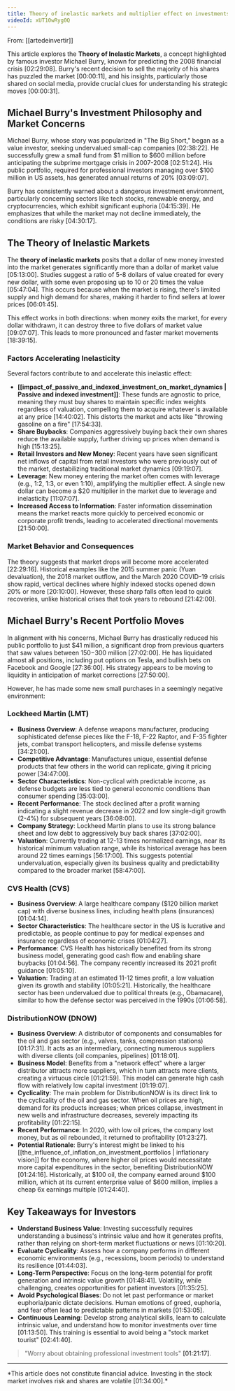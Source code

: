 ```yaml
---
title: Theory of inelastic markets and multiplier effect on investments
videoId: xUT10wRyg0Q
---
```


From: [[artedeinvertir]] <br/> 

This article explores the **Theory of Inelastic Markets**, a concept highlighted by famous investor Michael Burry, known for predicting the 2008 financial crisis <a class="yt-timestamp" data-t="02:29:08">[02:29:08]</a>. Burry's recent decision to sell the majority of his shares has puzzled the market <a class="yt-timestamp" data-t="00:00:11">[00:00:11]</a>, and his insights, particularly those shared on social media, provide crucial clues for understanding his strategic moves <a class="yt-timestamp" data-t="00:00:31">[00:00:31]</a>.

## Michael Burry's Investment Philosophy and Market Concerns
Michael Burry, whose story was popularized in "The Big Short," began as a value investor, seeking undervalued small-cap companies <a class="yt-timestamp" data-t="02:38:22">[02:38:22]</a>. He successfully grew a small fund from $1 million to $600 million before anticipating the subprime mortgage crisis in 2007-2008 <a class="yt-timestamp" data-t="02:51:24">[02:51:24]</a>. His public portfolio, required for professional investors managing over $100 million in US assets, has generated annual returns of 20% <a class="yt-timestamp" data-t="03:09:07">[03:09:07]</a>.

Burry has consistently warned about a dangerous investment environment, particularly concerning sectors like tech stocks, renewable energy, and cryptocurrencies, which exhibit significant euphoria <a class="yt-timestamp" data-t="04:15:39">[04:15:39]</a>. He emphasizes that while the market may not decline immediately, the conditions are risky <a class="yt-timestamp" data-t="04:30:17">[04:30:17]</a>.

## The Theory of Inelastic Markets
The **theory of inelastic markets** posits that a dollar of new money invested into the market generates significantly more than a dollar of market value <a class="yt-timestamp" data-t="05:13:00">[05:13:00]</a>. Studies suggest a ratio of 5-8 dollars of value created for every new dollar, with some even proposing up to 10 or 20 times the value <a class="yt-timestamp" data-t="05:47:04">[05:47:04]</a>. This occurs because when the market is rising, there's limited supply and high demand for shares, making it harder to find sellers at lower prices <a class="yt-timestamp" data-t="06:01:45">[06:01:45]</a>.

This effect works in both directions: when money exits the market, for every dollar withdrawn, it can destroy three to five dollars of market value <a class="yt-timestamp" data-t="09:07:07">[09:07:07]</a>. This leads to more pronounced and faster market movements <a class="yt-timestamp" data-t="18:39:15">[18:39:15]</a>.

### Factors Accelerating Inelasticity
Several factors contribute to and accelerate this inelastic effect:
*   **[[impact_of_passive_and_indexed_investment_on_market_dynamics | Passive and indexed investment]]**: These funds are agnostic to price, meaning they must buy shares to maintain specific index weights regardless of valuation, compelling them to acquire whatever is available at any price <a class="yt-timestamp" data-t="14:40:02">[14:40:02]</a>. This distorts the market and acts like "throwing gasoline on a fire" <a class="yt-timestamp" data-t="17:54:33">[17:54:33]</a>.
*   **Share Buybacks**: Companies aggressively buying back their own shares reduce the available supply, further driving up prices when demand is high <a class="yt-timestamp" data-t="15:13:25">[15:13:25]</a>.
*   **Retail Investors and New Money**: Recent years have seen significant net inflows of capital from retail investors who were previously out of the market, destabilizing traditional market dynamics <a class="yt-timestamp" data-t="09:19:07">[09:19:07]</a>.
*   **Leverage**: New money entering the market often comes with leverage (e.g., 1:2, 1:3, or even 1:10), amplifying the multiplier effect. A single new dollar can become a $20 multiplier in the market due to leverage and inelasticity <a class="yt-timestamp" data-t="11:07:07">[11:07:07]</a>.
*   **Increased Access to Information**: Faster information dissemination means the market reacts more quickly to perceived economic or corporate profit trends, leading to accelerated directional movements <a class="yt-timestamp" data-t="21:50:00">[21:50:00]</a>.

### Market Behavior and Consequences
The theory suggests that market drops will become more accelerated <a class="yt-timestamp" data-t="22:29:16">[22:29:16]</a>. Historical examples like the 2015 summer panic (Yuan devaluation), the 2018 market outflow, and the March 2020 COVID-19 crisis show rapid, vertical declines where highly indexed stocks opened down 20% or more <a class="yt-timestamp" data-t="20:10:00">[20:10:00]</a>. However, these sharp falls often lead to quick recoveries, unlike historical crises that took years to rebound <a class="yt-timestamp" data-t="21:42:00">[21:42:00]</a>.

## Michael Burry's Recent Portfolio Moves
In alignment with his concerns, Michael Burry has drastically reduced his public portfolio to just $41 million, a significant drop from previous quarters that saw values between $150-$300 million <a class="yt-timestamp" data-t="27:02:00">[27:02:00]</a>. He has liquidated almost all positions, including put options on Tesla, and bullish bets on Facebook and Google <a class="yt-timestamp" data-t="27:36:00">[27:36:00]</a>. His strategy appears to be moving to liquidity in anticipation of market corrections <a class="yt-timestamp" data-t="27:50:00">[27:50:00]</a>.

However, he has made some new small purchases in a seemingly negative environment:

### Lockheed Martin (LMT)
*   **Business Overview**: A defense weapons manufacturer, producing sophisticated defense pieces like the F-18, F-22 Raptor, and F-35 fighter jets, combat transport helicopters, and missile defense systems <a class="yt-timestamp" data-t="34:21:00">[34:21:00]</a>.
*   **Competitive Advantage**: Manufactures unique, essential defense products that few others in the world can replicate, giving it pricing power <a class="yt-timestamp" data-t="34:47:00">[34:47:00]</a>.
*   **Sector Characteristics**: Non-cyclical with predictable income, as defense budgets are less tied to general economic conditions than consumer spending <a class="yt-timestamp" data-t="35:03:00">[35:03:00]</a>.
*   **Recent Performance**: The stock declined after a profit warning indicating a slight revenue decrease in 2022 and low single-digit growth (2-4%) for subsequent years <a class="yt-timestamp" data-t="36:08:00">[36:08:00]</a>.
*   **Company Strategy**: Lockheed Martin plans to use its strong balance sheet and low debt to aggressively buy back shares <a class="yt-timestamp" data-t="37:02:00">[37:02:00]</a>.
*   **Valuation**: Currently trading at 12-13 times normalized earnings, near its historical minimum valuation range, while its historical average has been around 22 times earnings <a class="yt-timestamp" data-t="56:17:00">[56:17:00]</a>. This suggests potential undervaluation, especially given its business quality and predictability compared to the broader market <a class="yt-timestamp" data-t="58:47:00">[58:47:00]</a>.

### CVS Health (CVS)
*   **Business Overview**: A large healthcare company ($120 billion market cap) with diverse business lines, including health plans (insurances) <a class="yt-timestamp" data-t="01:04:14">[01:04:14]</a>.
*   **Sector Characteristics**: The healthcare sector in the US is lucrative and predictable, as people continue to pay for medical expenses and insurance regardless of economic crises <a class="yt-timestamp" data-t="01:04:27">[01:04:27]</a>.
*   **Performance**: CVS Health has historically benefited from its strong business model, generating good cash flow and enabling share buybacks <a class="yt-timestamp" data-t="01:04:56">[01:04:56]</a>. The company recently increased its 2021 profit guidance <a class="yt-timestamp" data-t="01:05:10">[01:05:10]</a>.
*   **Valuation**: Trading at an estimated 11-12 times profit, a low valuation given its growth and stability <a class="yt-timestamp" data-t="01:05:21">[01:05:21]</a>. Historically, the healthcare sector has been undervalued due to political threats (e.g., Obamacare), similar to how the defense sector was perceived in the 1990s <a class="yt-timestamp" data-t="01:06:58">[01:06:58]</a>.

### DistributionNOW (DNOW)
*   **Business Overview**: A distributor of components and consumables for the oil and gas sector (e.g., valves, tanks, compression stations) <a class="yt-timestamp" data-t="01:17:31">[01:17:31]</a>. It acts as an intermediary, connecting numerous suppliers with diverse clients (oil companies, pipelines) <a class="yt-timestamp" data-t="01:18:01">[01:18:01]</a>.
*   **Business Model**: Benefits from a "network effect" where a larger distributor attracts more suppliers, which in turn attracts more clients, creating a virtuous circle <a class="yt-timestamp" data-t="01:21:59">[01:21:59]</a>. This model can generate high cash flow with relatively low capital investment <a class="yt-timestamp" data-t="01:19:07">[01:19:07]</a>.
*   **Cyclicality**: The main problem for DistributionNOW is its direct link to the cyclicality of the oil and gas sector. When oil prices are high, demand for its products increases; when prices collapse, investment in new wells and infrastructure decreases, severely impacting its profitability <a class="yt-timestamp" data-t="01:22:15">[01:22:15]</a>.
*   **Recent Performance**: In 2020, with low oil prices, the company lost money, but as oil rebounded, it returned to profitability <a class="yt-timestamp" data-t="01:23:27">[01:23:27]</a>.
*   **Potential Rationale**: Burry's interest might be linked to his [[the_influence_of_inflation_on_investment_portfolios | inflationary vision]] for the economy, where higher oil prices would necessitate more capital expenditures in the sector, benefiting DistributionNOW <a class="yt-timestamp" data-t="01:24:16">[01:24:16]</a>. Historically, at $100 oil, the company earned around $100 million, which at its current enterprise value of $600 million, implies a cheap 6x earnings multiple <a class="yt-timestamp" data-t="01:24:40">[01:24:40]</a>.

## Key Takeaways for Investors
*   **Understand Business Value**: Investing successfully requires understanding a business's intrinsic value and how it generates profits, rather than relying on short-term market fluctuations or news <a class="yt-timestamp" data-t="01:10:20">[01:10:20]</a>.
*   **Evaluate Cyclicality**: Assess how a company performs in different economic environments (e.g., recessions, boom periods) to understand its resilience <a class="yt-timestamp" data-t="01:44:03">[01:44:03]</a>.
*   **Long-Term Perspective**: Focus on the long-term potential for profit generation and intrinsic value growth <a class="yt-timestamp" data-t="01:48:41">[01:48:41]</a>. Volatility, while challenging, creates opportunities for patient investors <a class="yt-timestamp" data-t="01:35:25">[01:35:25]</a>.
*   **Avoid Psychological Biases**: Do not let past performance or market euphoria/panic dictate decisions. Human emotions of greed, euphoria, and fear often lead to predictable patterns in markets <a class="yt-timestamp" data-t="01:53:05">[01:53:05]</a>.
*   **Continuous Learning**: Develop strong analytical skills, learn to calculate intrinsic value, and understand how to monitor investments over time <a class="yt-timestamp" data-t="01:13:50">[01:13:50]</a>. This training is essential to avoid being a "stock market tourist" <a class="yt-timestamp" data-t="02:41:40">[02:41:40]</a>.

> "Worry about obtaining professional investment tools" <a class="yt-timestamp" data-t="01:21:17">[01:21:17]</a>.

<hr>
*This article does not constitute financial advice. Investing in the stock market involves risk and shares are volatile <a class="yt-timestamp" data-t="01:34:00">[01:34:00]</a>.*